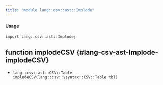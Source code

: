 ```yaml
---
title: "module lang::csv::ast::Implode"
---
```


#### Usage

`import lang::csv::ast::Implode;`

## function implodeCSV {#lang-csv-ast-Implode-implodeCSV}

* ``lang::csv::ast::CSV::Table implodeCSV(lang::csv::\syntax::CSV::Table tbl)``

